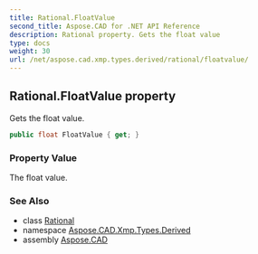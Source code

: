 ```yaml
---
title: Rational.FloatValue
second_title: Aspose.CAD for .NET API Reference
description: Rational property. Gets the float value
type: docs
weight: 30
url: /net/aspose.cad.xmp.types.derived/rational/floatvalue/
---
```

## Rational.FloatValue property

Gets the float value.

```csharp
public float FloatValue { get; }
```

### Property Value

The float value.

### See Also

* class [Rational](../)
* namespace [Aspose.CAD.Xmp.Types.Derived](../../../aspose.cad.xmp.types.derived/)
* assembly [Aspose.CAD](../../../)


